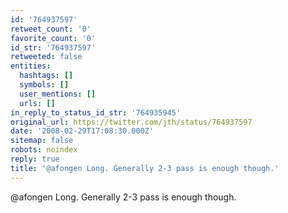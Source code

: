 ```yaml
---
id: '764937597'
retweet_count: '0'
favorite_count: '0'
id_str: '764937597'
retweeted: false
entities:
  hashtags: []
  symbols: []
  user_mentions: []
  urls: []
in_reply_to_status_id_str: '764935945'
original_url: https://twitter.com/jth/status/764937597
date: '2008-02-29T17:08:30.000Z'
sitemap: false
robots: noindex
reply: true
title: '@afongen Long. Generally 2-3 pass is enough though.'
---
```


@afongen Long. Generally 2-3 pass is enough though.